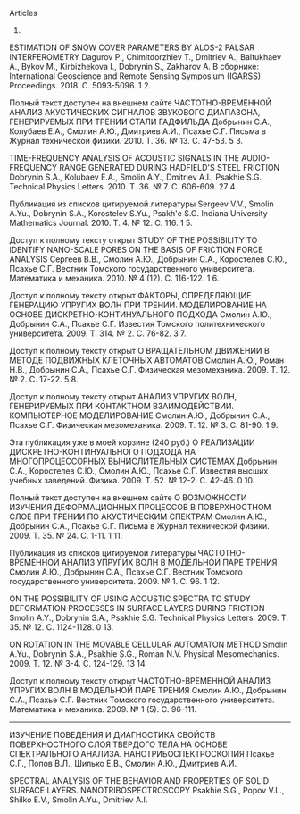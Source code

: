 Articles


1.

ESTIMATION OF SNOW COVER PARAMETERS BY ALOS-2 PALSAR INTERFEROMETRY
Dagurov P., Chimitdorzhiev T., Dmitriev A., Baltukhaev A., Bykov M., Kirbizhekova I., Dobrynin S., Zakharov A.
В сборнике: International Geoscience and Remote Sensing Symposium (IGARSS) Proceedings. 2018. С. 5093-5096.	1
2.

Полный текст доступен на внешнем сайте
ЧАСТОТНО-ВРЕМЕННОЙ АНАЛИЗ АКУСТИЧЕСКИХ СИГНАЛОВ ЗВУКОВОГО ДИАПАЗОНА, ГЕНЕРИРУЕМЫХ ПРИ ТРЕНИИ СТАЛИ ГАДФИЛЬДА
Добрынин С.А., Колубаев Е.А., Смолин А.Ю., Дмитриев А.И., Псахье С.Г.
Письма в Журнал технической физики. 2010. Т. 36. № 13. С. 47-53.	5
3.

TIME-FREQUENCY ANALYSIS OF ACOUSTIC SIGNALS IN THE AUDIO-FREQUENCY RANGE GENERATED DURING HADFIELD'S STEEL FRICTION
Dobrynin S.A., Kolubaev E.A., Smolin A.Y., Dmitriev A.I., Psakhie S.G.
Technical Physics Letters. 2010. Т. 36. № 7. С. 606-609.	27
4.

Публикация из списков цитируемой литературы	Sergeev V.V., Smolin A.Yu., Dobrynin S.A., Korostelev S.Yu., Psakh'e S.G.
Indiana University Mathematics Journal. 2010. Т. 4. № 12. С. 116.	1
5.

Доступ к полному тексту открыт
STUDY OF THE POSSIBILITY TO IDENTIFY NANO-SCALE PORES ON THE BASIS OF FRICTION FORCE ANALYSIS
Сергеев В.В., Смолин А.Ю., Добрынин С.А., Коростелев С.Ю., Псахье С.Г.
Вестник Томского государственного университета. Математика и механика. 2010. № 4 (12). С. 116-122.	1
6.

Доступ к полному тексту открыт
ФАКТОРЫ, ОПРЕДЕЛЯЮЩИЕ ГЕНЕРАЦИЮ УПРУГИХ ВОЛН ПРИ ТРЕНИИ. МОДЕЛИРОВАНИЕ НА ОСНОВЕ ДИСКРЕТНО-КОНТИНУАЛЬНОГО ПОДХОДА
Смолин А.Ю., Добрынин С.А., Псахье С.Г.
Известия Томского политехнического университета. 2009. Т. 314. № 2. С. 76-82.	3
7.

Доступ к полному тексту открыт
О ВРАЩАТЕЛЬНОМ ДВИЖЕНИИ В МЕТОДЕ ПОДВИЖНЫХ КЛЕТОЧНЫХ АВТОМАТОВ
Смолин А.Ю., Роман Н.В., Добрынин С.А., Псахье С.Г.
Физическая мезомеханика. 2009. Т. 12. № 2. С. 17-22.	5
8.

Доступ к полному тексту открыт
АНАЛИЗ УПРУГИХ ВОЛН, ГЕНЕРИРУЕМЫХ ПРИ КОНТАКТНОМ ВЗАИМОДЕЙСТВИИ. КОМПЬЮТЕРНОЕ МОДЕЛИРОВАНИЕ
Смолин А.Ю., Добрынин С.А., Псахье С.Г.
Физическая мезомеханика. 2009. Т. 12. № 3. С. 81-90.	1
9.

Эта публикация уже в моей корзине (240 руб.)
О РЕАЛИЗАЦИИ ДИСКРЕТНО-КОНТИНУАЛЬНОГО ПОДХОДА НА МНОГОПРОЦЕССОРНЫХ ВЫЧИСЛИТЕЛЬНЫХ СИСТЕМАХ
Добрынин С.А., Коростелев С.Ю., Смолин А.Ю., Псахье С.Г.
Известия высших учебных заведений. Физика. 2009. Т. 52. № 12-2. С. 42-46.	0
10.

Полный текст доступен на внешнем сайте
О ВОЗМОЖНОСТИ ИЗУЧЕНИЯ ДЕФОРМАЦИОННЫХ ПРОЦЕССОВ В ПОВЕРХНОСТНОМ СЛОЕ ПРИ ТРЕНИИ ПО АКУСТИЧЕСКИМ СПЕКТРАМ
Смолин А.Ю., Добрынин С.А., Псахье С.Г.
Письма в Журнал технической физики. 2009. Т. 35. № 24. С. 1-11.	1
11.

Публикация из списков цитируемой литературы	ЧАСТОТНО-ВРЕМЕННОЙ АНАЛИЗ УПРУГИХ ВОЛН В МОДЕЛЬНОЙ ПАРЕ ТРЕНИЯ
Смолин А.Ю., Добрынин С.А., Псахье С.Г.
Вестник Томского государственного университета. 2009. № 1. С. 96.	1
12.

ON THE POSSIBILITY OF USING ACOUSTIC SPECTRA TO STUDY DEFORMATION PROCESSES IN SURFACE LAYERS DURING FRICTION
Smolin A.Y., Dobrynin S.A., Psakhie S.G.
Technical Physics Letters. 2009. Т. 35. № 12. С. 1124-1128.	0
13.

ON ROTATION IN THE MOVABLE CELLULAR AUTOMATON METHOD
Smolin A.Yu., Dobrynin S.A., Psakhie S.G., Roman N.V.
Physical Mesomechanics. 2009. Т. 12. № 3-4. С. 124-129.	13
14.

Доступ к полному тексту открыт
ЧАСТОТНО-ВРЕМЕННОЙ АНАЛИЗ УПРУГИХ ВОЛН В МОДЕЛЬНОЙ ПАРЕ ТРЕНИЯ
Смолин А.Ю., Добрынин С.А., Псахье С.Г.
Вестник Томского государственного университета. Математика и механика. 2009. № 1 (5). С. 96-111.

---

ИЗУЧЕНИЕ ПОВЕДЕНИЯ И ДИАГНОСТИКА СВОЙСТВ ПОВЕРХНОСТНОГО СЛОЯ ТВЕРДОГО ТЕЛА НА ОСНОВЕ СПЕКТРАЛЬНОГО АНАЛИЗА. НАНОТРИБОСПЕКТРОСКОПИЯ
Псахье С.Г., Попов В.Л., Шилько Е.В., Смолин А.Ю., Дмитриев А.И.


SPECTRAL ANALYSIS OF THE BEHAVIOR AND PROPERTIES OF SOLID SURFACE LAYERS. NANOTRIBOSPECTROSCOPY
Psakhie S.G., Popov V.L., Shilko E.V., Smolin A.Yu., Dmitriev A.I.

